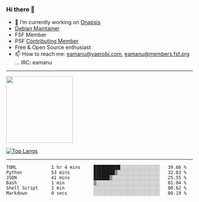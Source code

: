 ### Hi there 👋


- 🔭 I’m currently working on [Onapsis](http://onapsis.com)
- [Debian Maintainer](https://qa.debian.org/developer.php?login=eamanu%40yaerobi.com)
- FSF Member
- PSF [Contributing Member](https://www.python.org/psf/membership/#what-membership-classes-are-there)
- Free & Open Source enthusiast 
- 📫 How to reach me: eamanu@yaerobi.com, eamanu@members.fsf.org ... IRC: eamanu

---

<img height="180em" src="https://github-readme-stats.vercel.app/api?theme=dark&username=eamanu&show_icons=true&hide_border=true&&count_private=true&include_all_commits=true" />

[![Top Langs](https://github-readme-stats.vercel.app/api/top-langs/?theme=dark&username=eamanu&layout=compact)](https://github.com/anuraghazra/github-readme-stats)

---

<!--START_SECTION:waka-->

```text
TOML             1 hr 4 mins     ██████████░░░░░░░░░░░░░░░   39.66 %
Python           53 mins         ████████▒░░░░░░░░░░░░░░░░   32.83 %
JSON             41 mins         ██████▒░░░░░░░░░░░░░░░░░░   25.55 %
Bash             1 min           ▒░░░░░░░░░░░░░░░░░░░░░░░░   01.04 %
Shell Script     1 min           ░░░░░░░░░░░░░░░░░░░░░░░░░   00.62 %
Markdown         0 secs          ░░░░░░░░░░░░░░░░░░░░░░░░░   00.19 %
```

<!--END_SECTION:waka-->
